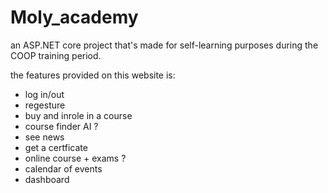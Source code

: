# Moly_academy
an ASP.NET core project that's made for self-learning purposes during the COOP training period.

the features provided on this website is:
- log in/out
- regesture
- buy and inrole in a course 
- course finder AI ?
- see news
- get a certficate
- online course + exams ?
- calendar of events
- dashboard
